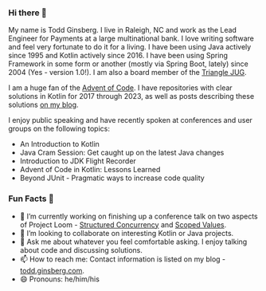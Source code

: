 ### Hi there 👋

My name is Todd Ginsberg. I live in Raleigh, NC and work as the Lead Engineer for Payments at a large multinational bank. I love writing software and feel very fortunate to do it for a living. I have been using Java actively since 1995 and Kotlin actively since 2016. I have been using Spring Framework in some form or another (mostly via Spring Boot, lately) since 2004 (Yes - version 1.0!). I am also a board member of the [Triangle JUG](https://www.meetup.com/Triangle-Java-Users-Group/).

I am a huge fan of the [Advent of Code](https://adventofcode.com). I have repositories with clear solutions in Kotlin for 2017 through 2023, as well as posts describing these solutions [on my blog](https://todd.ginsberg.com).

I enjoy public speaking and have recently spoken at conferences and user groups on the following topics:

- An Introduction to Kotlin
- Java Cram Session: Get caught up on the latest Java changes
- Introduction to JDK Flight Recorder
- Advent of Code in Kotlin: Lessons Learned
- Beyond JUnit - Pragmatic ways to increase code quality


### Fun Facts :fox_face:

- 🌱 I’m currently working on finishing up a conference talk on two aspects of Project Loom - [Structured Concurrency](https://openjdk.org/jeps/462) and [Scoped Values](https://openjdk.org/jeps/464).
- 👯 I’m looking to collaborate on interesting Kotlin or Java projects.
- 💬 Ask me about whatever you feel comfortable asking. I enjoy talking about code and discussing solutions.
- 📫 How to reach me: Contact information is listed on my blog - [todd.ginsberg.com](https://todd.ginsberg.com).
- 😄 Pronouns: he/him/his
